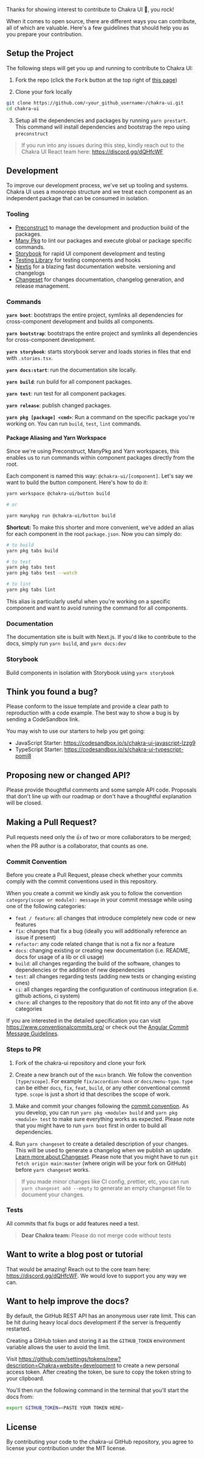 Thanks for showing interest to contribute to Chakra UI 💖, you rock!

When it comes to open source, there are different ways you can contribute, all
of which are valuable. Here's a few guidelines that should help you as you
prepare your contribution.

## Setup the Project

The following steps will get you up and running to contribute to Chakra UI:

1. Fork the repo (click the <kbd>Fork</kbd> button at the top right of
   [this page](https://github.com/chakra-ui/chakra-ui))

2. Clone your fork locally

```sh
git clone https://github.com/<your_github_username>/chakra-ui.git
cd chakra-ui
```

3. Setup all the dependencies and packages by running `yarn prestart`. This
   command will install dependencies and bootstrap the repo using `preconstruct`

> If you run into any issues during this step, kindly reach out to the Chakra UI
> React team here: https://discord.gg/dQHfcWF

## Development

To improve our development process, we've set up tooling and systems. Chakra UI
uses a monorepo structure and we treat each component as an independent package
that can be consumed in isolation.

### Tooling

- [Preconstruct](https://preconstruct.tools/) to manage the development and
  production build of the packages.
- [Many Pkg](https://github.com/Thinkmill/manypkg) to lint our packages and
  execute global or package specific commands.
- [Storybook](https://storybook.js.org/) for rapid UI component development and
  testing
- [Testing Library](https://testing-library.com/) for testing components and
  hooks
- [Nextjs](https://www.nextjs.org/) for a blazing fast documentation website.
  versioning and changelogs
- [Changeset](https://github.com/atlassian/changesets) for changes
  documentation, changelog generation, and release management.

### Commands

**`yarn boot`**: bootstraps the entire project, symlinks all dependencies for
cross-component development and builds all components.

**`yarn bootstrap`**: bootstraps the entire project and symlinks all
dependencies for cross-component development.

**`yarn storybook`**: starts storybook server and loads stories in files that
end with `.stories.tsx`.

**`yarn docs:start`**: run the documentation site locally.

**`yarn build`**: run build for all component packages.

**`yarn test`**: run test for all component packages.

**`yarn release`**: publish changed packages.

**`yarn pkg [package] <cmd>`**: Run a command on the specific package you're
working on. You can run `build`, `test`, `lint` commands.

#### Package Aliasing and Yarn Workspace

Since we're using Preconstruct, ManyPkg and Yarn workspaces, this enables us to
run commands within component packages directly from the root.

Each component is named this way: `@chakra-ui/[component]`. Let's say we want to
build the button component. Here's how to do it:

```bash
yarn workspace @chakra-ui/button build

# or

yarn manykpg run @chakra-ui/button build
```

**Shortcut:** To make this shorter and more convenient, we've added an alias for
each component in the root `package.json`. Now you can simply do:

```bash
# to build
yarn pkg tabs build

# to test
yarn pkg tabs test
yarn pkg tabs test --watch

# to lint
yarn pkg tabs lint
```

This alias is particularly useful when you're working on a specific component
and want to avoid running the command for all components.

### Documentation

The documentation site is built with Next.js. If you'd like to contribute to the
docs, simply run `yarn build`, and `yarn docs:dev`

### Storybook

Build components in isolation with Storybook using `yarn storybook`

## Think you found a bug?

Please conform to the issue template and provide a clear path to reproduction
with a code example. The best way to show a bug is by sending a CodeSandbox
link.

You may wish to use our starters to help you get going:

- JavaScript Starter: https://codesandbox.io/s/chakra-ui-javascript-lzzg9
- TypeScript Starter: https://codesandbox.io/s/chakra-ui-typescript-pomi8

## Proposing new or changed API?

Please provide thoughtful comments and some sample API code. Proposals that
don't line up with our roadmap or don't have a thoughtful explanation will be
closed.

## Making a Pull Request?

Pull requests need only the :+1: of two or more collaborators to be merged; when
the PR author is a collaborator, that counts as one.

### Commit Convention

Before you create a Pull Request, please check whether your commits comply with
the commit conventions used in this repository.

When you create a commit we kindly ask you to follow the convention
`category(scope or module): message` in your commit message while using one of
the following categories:

- `feat / feature`: all changes that introduce completely new code or new
  features
- `fix`: changes that fix a bug (ideally you will additionally reference an
  issue if present)
- `refactor`: any code related change that is not a fix nor a feature
- `docs`: changing existing or creating new documentation (i.e. README, docs for
  usage of a lib or cli usage)
- `build`: all changes regarding the build of the software, changes to
  dependencies or the addition of new dependencies
- `test`: all changes regarding tests (adding new tests or changing existing
  ones)
- `ci`: all changes regarding the configuration of continuous integration (i.e.
  github actions, ci system)
- `chore`: all changes to the repository that do not fit into any of the above
  categories

If you are interested in the detailed specification you can visit
https://www.conventionalcommits.org/ or check out the
[Angular Commit Message Guidelines](https://github.com/angular/angular/blob/22b96b9/CONTRIBUTING.md#-commit-message-guidelines).

### Steps to PR

1. Fork of the chakra-ui repository and clone your fork

2. Create a new branch out of the `main` branch. We follow the convention
   `[type/scope]`. For example `fix/accordion-hook` or `docs/menu-typo`. `type`
   can be either `docs`, `fix`, `feat`, `build`, or any other conventional
   commit type. `scope` is just a short id that describes the scope of work.

3. Make and commit your changes following the
   [commit convention](https://github.com/chakra-ui/chakra-ui/blob/main/CONTRIBUTING.md#commit-convention).
   As you develop, you can run `yarn pkg <module> build` and
   `yarn pkg <module> test` to make sure everything works as expected. Please
   note that you might have to run `yarn boot` first in order to build all
   dependencies.

4. Run `yarn changeset` to create a detailed description of your changes. This
   will be used to generate a changelog when we publish an update.
   [Learn more about Changeset](https://github.com/atlassian/changesets/tree/master/packages/cli).
   Please note that you might have to run `git fetch origin main:master` (where
   origin will be your fork on GitHub) before `yarn changeset` works.

> If you made minor changes like CI config, prettier, etc, you can run
> `yarn changeset add --empty` to generate an empty changeset file to document
> your changes.

### Tests

All commits that fix bugs or add features need a test.

> **Dear Chakra team:** Please do not merge code without tests

## Want to write a blog post or tutorial

That would be amazing! Reach out to the core team here:
https://discord.gg/dQHfcWF. We would love to support you any way we can.

## Want to help improve the docs?

By default, the GitHub REST API has an anonymous user rate limit. This can be
hit during heavy local docs development if the server is frequently restarted.

Creating a GitHub token and storing it as the `GITHUB_TOKEN` environment
variable allows the user to avoid the limit.

Visit
https://github.com/settings/tokens/new?description=Chakra+website+development to
create a new personal access token. After creating the token, be sure to copy
the token string to your clipboard.

You'll then run the following command in the terminal that you'll start the docs
from:

```sh
export GITHUB_TOKEN=<PASTE YOUR TOKEN HERE>
```

## License

By contributing your code to the chakra-ui GitHub repository, you agree to
license your contribution under the MIT license.
